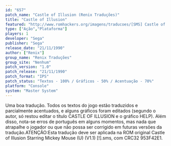 ```yaml
---
id: "657"
patch_name: "Castle of Illusion (Renix Traduções)"
title: "Castle of Illusion"
featured: "http://www.romhackers.org/imagens/traducoes/[SMS] Castle of Illusion - Renix Traduções - 1.png"
type: ["Ação","Plataforma"]
players: 1
developer: "Sega"
publisher: "Sega"
release_date: "21/11/1990"
author: ["Renix"]
group_name: "Renix Traduções"
group_site: "Nenhum"
patch_version: "1.0"
patch_release: "21/11/1990"
patch_format: "IPS"
patch_status: "Textos - 100% / Gráficos - 50% / Acentuação - 70%"
platform: "Console"
system: "Master System"
---
```


Uma boa tradução. Todos os textos do jogo estão traduzidos e parcialmente acentuados, e alguns gráficos foram editados (segundo o autor, só restou editar o título CASTLE OF ILLUSION e o gráfico HELP). Além disso, nota-se erros de português em alguns momentos, mas nada que atrapalhe o jogador ou que não possa ser corrigido em futuras versões da tradução.ATENÇÃO:Esta tradução deve ser aplicada na ROM original Castle of Illusion Starring Mickey Mouse (U) (V1.1) [!].sms, com CRC32 953F42E1.